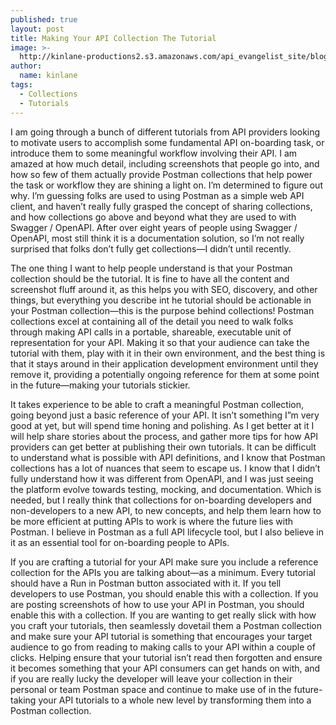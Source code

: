 ```yaml
---
published: true
layout: post
title: Making Your API Collection The Tutorial
image: >-
  http://kinlane-productions2.s3.amazonaws.com/api_evangelist_site/blog/postman_tutorial_screenshot.png
author:
  name: kinlane
tags:
  - Collections
  - Tutorials
---
```

I am going through a bunch of different tutorials from API providers looking to motivate users to accomplish some fundamental API on-boarding task, or introduce them to some meaningful workflow involving their API. I am amazed at how much detail, including screenshots that people go into, and how so few of them actually provide Postman collections that help power the task or workflow they are shining a light on. I’m determined to figure out why. I’m guessing folks are used to using Postman as a simple web API client, and haven’t really fully grasped the concept of sharing collections, and how collections go above and beyond what they are used to with Swagger / OpenAPI. After over eight years of people using Swagger / OpenAPI, most still think it is a documentation solution, so I’m not really surprised that folks don’t fully get collections—I didn’t until recently.  
  
The one thing I want to help people understand is that your Postman collection should be the tutorial. It is fine to have all the content and screenshot fluff around it, as this helps you with SEO, discovery, and other things, but everything you describe int he tutorial should be actionable in your Postman collection—this is the purpose behind collections! Postman collections excel at containing all of the detail you need to walk folks through making API calls in a portable, shareable, executable unit of representation for your API. Making it so that your audience can take the tutorial with them, play with it in their own environment, and the best thing is that it stays around in their application development environment until they remove it, providing a potentially ongoing reference for them at some point in the future—making your tutorials stickier.  
  
It takes experience to be able to craft a meaningful Postman collection, going beyond just a basic reference of your API. It isn’t something I”m very good at yet, but will spend time honing and polishing. As I get better at it I will help share stories about the process, and gather more tips for how API providers can get better at publishing their own tutorials. It can be difficult to understand what is possible with API definitions, and I know that Postman collections has a lot of nuances that seem to escape us. I know that I didn’t fully understand how it was different from OpenAPI, and I was just seeing the platform evolve towards testing, mocking, and documentation. Which is needed, but I really think that collections for on-boarding developers and non-developers to a new API, to new concepts, and help them learn how to be more efficient at putting APIs to work is where the future lies with Postman. I believe in Postman as a full API lifecycle tool, but I also believe in it as an essential tool for on-boarding people to APIs.  
  
If you are crafting a tutorial for your API make sure you include a reference collection for the APIs you are talking about—as a minimum. Every tutorial should have a Run in Postman button associated with it. If you tell developers to use Postman, you should enable this with a collection. If you are posting screenshots of how to use your API in Postman, you should enable this with a collection. If you are wanting to get really slick with how you craft your tutorials, then seamlessly dovetail them a Postman collection and make sure your API tutorial is something that encourages your target audience to go from reading to making calls to your API within a couple of clicks. Helping ensure that your tutorial isn’t read then forgotten and ensure it becomes something that your API consumers can get hands on with, and if you are really lucky the developer will leave your collection in their personal or team Postman space and continue to make use of in the future-taking your API tutorials to a whole new level by transforming them into a Postman collection.